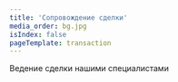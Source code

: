 ```yaml
---
title: 'Сопровождение сделки'
media_order: bg.jpg
isIndex: false
pageTemplate: transaction
---
```


Ведение сделки нашими специалистами